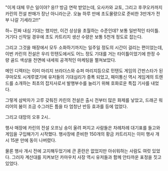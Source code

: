 "이게 대체 무슨 일이야? 응!? 방금 연락 받았는데, 오사카와 교토, 그리고 후쿠오카까지 카린의 전설 판매가 장난 아니라는군. 오늘 하루 만에 초도물량으로 준비한 3만개가 전부 나갈 기세라고!!"

하~ 진짜 내심 기대는 했지만, 이건 상상을 초월하는 수준인데? 보통 일반적인 타이틀. 거기다 신작일 경우에 초도 카트리지 생산 수량은 보통 5천개 정도로 잡는다.

그리고 그것을 매장에서 모두 소화하기까지는 일주일 정도의 시간이 걸리는 편이었는데, 이번 카린의 전설은 우리 민텐도에서도 어느 정도 기대를 거는 타이틀이었기에 한정 수량 골드 색상을 전면에 내세워 공격적인 마케팅을 펼쳐보았다.

메인 디렉터는 이미 마리지 브라더스와 슈퍼 마리지등으로 민텐도 게임의 간판스타가 된 쿠마모토 시게루였기에 유저들의 기대심리가 증폭 되었고, 패미통신 역시 게임계의 트렌드를 소개하는 최초의 잡지사로서 발행부수를 늘리기 위해 호화로운 특집 기사를 내었다.

그렇게 삼박자가 고루 갖춰진 카린의 전설은 출시 전부터 많은 화제를 낳았고, 드래곤 워리어의 붐이 조금 수그러든 틈을 타 엄청난 반등 효과를 등에 업었다.

그리고 대망의 오후 2시..

행사 매장에 카린의 전설 오프닝 송이 울려 퍼지고 사람들은 차례차례 대기표를 들고와 게임을 구입해가기 시작했다. 행사장에 준비한 150개의 황금 카트리지는 이미 행사 개시 15분 만에 동이 나버렸다. 

물론 행사 개시 전에 고지해두었기에 큰 혼란은 없었지만 아쉬워하는 사람도 여럿 있었다. 그러자 계산대를 지켜보던 카마우치 사장 역시 유저들과 함께 안타까운 표정을 짓고 있었다. 